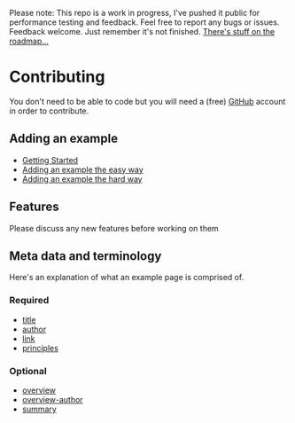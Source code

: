 Please note: This repo is a work in progress, I've pushed it public for performance testing and feedback. Feel free to report any bugs or issues. Feedback welcome. Just remember it's not finished. [There's stuff on the roadmap… ](https://github.com/benbrignell/principles.design/issues)

# Contributing
You don't need to be able to code but you will need a (free) [GitHub](https://github.com) account in order to contribute.

## Adding an example
* [Getting Started](https://github.com/benbrignell/principles.design/wiki/Adding-an-example#getting-started)
* [Adding an example the easy way](https://github.com/benbrignell/principles.design/wiki/Adding-an-example#adding-an-example-the-easy-way)
* [Adding an example the hard way](https://github.com/benbrignell/principles.design/wiki/Adding-an-example#adding-an-example-the-hard-way)
## Features
Please discuss any new features before working on them

## Meta data and terminology
Here's an explanation of what an example page is comprised of.
### Required
* [title](https://github.com/benbrignell/principles.design/wiki/Example-page-meta-data-and-terminology#title)
* [author](https://github.com/benbrignell/principles.design/wiki/Example-page-meta-data-and-terminology#author)
* [link](https://github.com/benbrignell/principles.design/wiki/Example-page-meta-data-and-terminology#link)
* [principles](https://github.com/benbrignell/principles.design/wiki/Example-page-meta-data-and-terminology#principles)
### Optional
* [overview](https://github.com/benbrignell/principles.design/wiki/Example-page-meta-data-and-terminology#overview)
* [overview-author](https://github.com/benbrignell/principles.design/wiki/Example-page-meta-data-and-terminology#overview-author)
* [summary](https://github.com/benbrignell/principles.design/wiki/Example-page-meta-data-and-terminology#summary)
